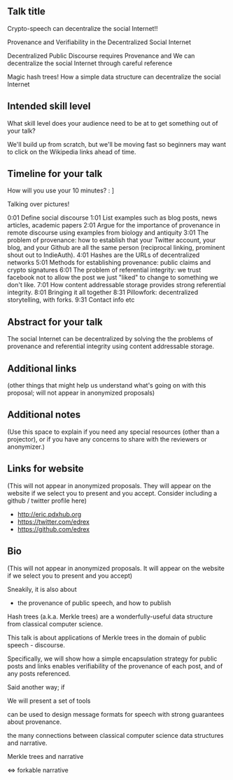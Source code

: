 ## Talk title

Crypto-speech can decentralize the social Internet!!

Provenance and Verifiability in the Decentralized Social Internet

Decentralized Public Discourse requires Provenance and 
We can decentralize the social Internet through careful reference

Magic hash trees! How a simple data structure can decentralize the social Internet

## Intended skill level

What skill level does your audience need to be at to get something out of your talk?

We'll build up from scratch, but we'll be moving fast so beginners may want to click on the Wikipedia links ahead of time.

## Timeline for your talk

How will you use your 10 minutes? : ]

Talking over pictures!

0:01 Define social discourse
1:01 List examples such as blog posts, news articles, academic papers
2:01 Argue for the importance of provenance in remote discourse using examples from biology and antiquity
3:01 The problem of provenance: how to establish that your Twitter account, your blog, and your Github are all the same person (reciprocal linking, prominent shout out to IndieAuth).
4:01 Hashes are the URLs of decentralized networks
5:01 Methods for establishing provenance: public claims and crypto signatures
6:01 The problem of referential integrity: we trust facebook not to allow the post we just "liked" to change to something we don't like.
7:01 How content addressable storage provides strong referential integrity.
8:01 Bringing it all together
8:31 Pillowfork: decentralized storytelling, with forks.
9:31 Contact info etc
 
## Abstract for your talk


The social Internet can be decentralized by solving the the problems of provenance and referential integrity using content addressable storage.

## Additional links

(other things that might help us understand what's going on with this proposal; will not appear in anonymized proposals)
 
## Additional notes

(Use this space to explain if you need any special resources (other than a projector), or if you have any concerns to share with the reviewers or anonymizer.)
 
## Links for website

(This will not appear in anonymized proposals. They will appear on the website if we select you to present and you accept. Consider including a github / twitter profile here)

 - http://eric.pdxhub.org
 - https://twitter.com/edrex
 - https://github.com/edrex
 
## Bio

(This will not appear in anonymized proposals. It will appear on the website if we select you to present and you accept)








Sneakily, it is also about

 - the provenance of public speech, and how to publish

Hash trees (a.k.a. Merkle trees) are a wonderfully-useful data structure from classical computer science.

This talk is about applications of Merkle trees in the domain of public speech - discourse.

Specifically, we will show how a simple encapsulation strategy for public posts and links enables verifiability of the provenance of each post, and of any posts referenced.


Said another way; if

We will present a set of tools 

can be used to design message formats for speech with strong guarantees about provenance.




the many connections between classical computer science data structures and narrative.

Merkle trees and narrative

 <=> forkable narrative 
